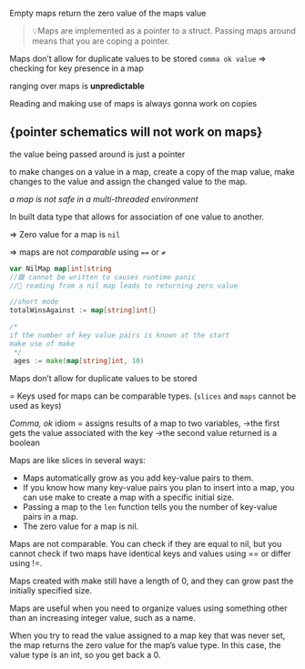 
Empty maps return the zero value of the maps value

>💡Maps are implemented as a pointer to a struct. Passing maps around means that you are coping a pointer.

Maps don’t allow for duplicate values to be stored
`comma ok value` => checking for key presence in a map

ranging over maps is __unpredictable__ 

Reading and making use of maps is always gonna work on copies 
 ## {pointer schematics will not work on maps}
 the value being passed around is just a pointer

to make changes on a value in a map, create a copy of the map value, make changes to the value and assign the changed value to the map.

_a map is not safe in a multi-threaded environment_

In built data type that allows for association of one value to another.

⇒ Zero value for a map is `nil`

⇒ maps are not *comparable* using `==` or `≠`

```go
var NilMap map[int]string 
//🟥 cannot be written to causes runtime panic
//🔷 reading from a nil map leads to returning zero value

//short mode
totalWinsAgainst := map[string]int{}

/* 
if the number of key value pairs is known at the start
make use of make
 */
 ages := make(map[string]int, 10)
```

Maps don’t allow for duplicate values to be stored

= Keys used for maps can be comparable types. (`slices` and `maps` cannot be used as keys)

_Comma, ok_ idiom
= assigns results of a map to two variables,
	→the first gets the value associated with the key
	→the second value returned is a boolean

Maps are like slices in several ways:
* Maps automatically grow as you add key-value pairs to them.
* If you know how many key-value pairs you plan to insert into a map, you can use make to create a map with a specific initial size.
* Passing a map to the `len` function tells you the number of key-value pairs in a map.
* The zero value for a map is nil.

Maps are not comparable. You can check if they are equal to nil, but you cannot check if two maps have identical keys and values using == or differ using !=.

Maps created with make still have a length of 0, and they can grow past the initially specified size.

Maps are useful when you need to organize values using something other than an increasing integer value, such as a name.

When you try to read the value assigned to a map key that was never set, the map returns the zero value for the map’s value type. In this case, the value type is an int, so you get back a 0.